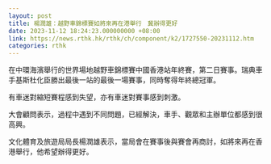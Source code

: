 ```yaml
---
layout: post
title: 楊潤雄：越野車錦標賽如將來再在港舉行　冀辦得更好
date: 2023-11-12 18:24:23.000000000 +08:00
link: https://news.rthk.hk/rthk/ch/component/k2/1727550-20231112.htm
categories: rthk
---
```


在中環海濱舉行的世界場地越野車錦標賽中國香港站年終賽，第二日賽事。瑞典車手基斯杜化臣勝出最後一站的最後一場賽事，同時奪得年終總冠軍。

有車迷對縮短賽程感到失望，亦有車迷對賽事感到刺激。

大會顧問表示，過程中遇到不同問題，已經解決，車手、觀眾和主辦單位都感到很高興。

文化體育及旅遊局局長楊潤雄表示，當局會在賽事後與賽會再商討，如將來再在香港舉行，他希望辦得更好。
